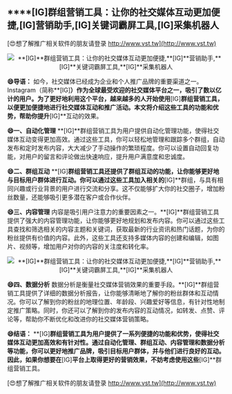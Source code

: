 ## ****[IG]**群组营销工具：让你的社交媒体互动更加便捷,**[IG]**营销助手,**[IG]**关键词霸屏工具,**[IG]**采集机器人**

[😍想了解推广相关软件的朋友请登录 http://www.vst.tw](http://www.vst.tw)

 <center><img src="https://vst.tw/MP4/tuiguang/png/7.png" alt="**[IG]**群组营销工具：让你的社交媒体互动更加便捷,**[IG]**营销助手,**[IG]**关键词霸屏工具,**[IG]**采集机器人"></center>

**😄导语：**
如今，社交媒体已经成为企业和个人推广品牌的重要渠道之一。Instagram（简称**[IG]**）作为全球最受欢迎的社交媒体平台之一，吸引了数以亿计的用户。为了更好地利用这个平台，越来越多的人开始使用**[IG]**群组营销工具，以便更加便捷地进行社交媒体互动和推广活动。本文将介绍这些工具的功能和优势，帮助你提升**[IG]**互动的效果。

**😄一、自动化管理**
**[IG]**群组营销工具为用户提供自动化管理功能，使得社交媒体互动变得更加高效。通过这些工具，你可以轻松地管理和跟踪多个群组，自动发布和定时发布内容，大大减少了手动操作的繁琐程度。你可以设置自动回复功能，对用户的留言和评论做出快速响应，提升用户满意度和忠诚度。

**😄二、群组互动**
**[IG]**群组营销工具还提供了群组互动的功能，让你能够更好地与目标用户群体进行互动。你可以通过这些工具加入相关的**[IG]**群组，与具有相同兴趣或行业背景的用户进行交流和分享。这不仅能够扩大你的社交圈子，增加粉丝数量，还能够吸引更多潜在客户或合作伙伴。

**😄三、内容管理**
内容是吸引用户注意力的重要因素之一。**[IG]**群组营销工具提供了强大的内容管理功能，让你能够更好地规划和发布内容。你可以通过这些工具查找和筛选相关的内容主题和关键词，获取最新的行业资讯和热门话题，为你的粉丝提供有价值的内容。此外，这些工具还支持多媒体内容的创建和编辑，如图片、视频等，增加用户对你的内容的关注度和转化率。

 <center><img src="https://vst.tw/MP4/tuiguang/png/2.png" alt="**[IG]**群组营销工具：让你的社交媒体互动更加便捷,**[IG]**营销助手,**[IG]**关键词霸屏工具,**[IG]**采集机器人"></center>

**😄四、数据分析**
数据分析是衡量社交媒体营销效果的重要手段。**[IG]**群组营销工具提供了详细的数据分析报告，让你能够清晰地了解你的粉丝群体和互动情况。你可以了解到你的粉丝的地理位置、年龄段、兴趣爱好等信息，有针对性地制定推广策略。同时，你还可以了解到你的发布内容的互动情况，如转发、点赞、评论等，帮助你不断优化和改进你的社交媒体营销策略。

**😄结语：**
**[IG]**群组营销工具为用户提供了一系列便捷的功能和优势，使得社交媒体互动更加高效和有针对性。通过自动化管理、群组互动、内容管理和数据分析等功能，你可以更好地推广品牌，吸引目标用户群体，并与他们进行良好的互动。因此，如果你想要在**[IG]**平台上取得更好的营销效果，不妨考虑使用这些**[IG]**群组营销工具。

[😍想了解推广相关软件的朋友请登录 http://www.vst.tw](http://www.vst.tw)



